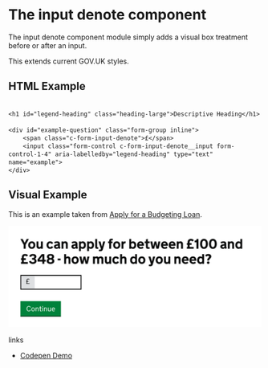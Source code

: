 # The input denote component

The input denote component module simply adds a visual box treatment before or after an input.

This extends current GOV.UK styles.

## HTML Example

```

<h1 id="legend-heading" class="heading-large">Descriptive Heading</h1>

<div id="example-question" class="form-group inline">
    <span class="c-form-input-denote">£</span>
    <input class="form-control c-form-input-denote__input form-control-1-4" aria-labelledby="legend-heading" type="text" name="example">
</div>

```

## Visual Example

This is an example taken from [Apply for a Budgeting Loan](https://www.gov.uk/budgeting-help-benefits/how-to-claim).

![Visual example of denote componet from budging loans service](examples/screenshot.png)


links

- [Codepen Demo](http://codepen.io/jonhurrell/pen/wMQmVe?editors=1100)

